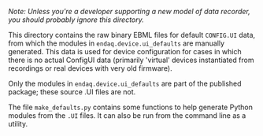 _Note: Unless you're a developer supporting a new model of data recorder,
you should probably ignore this directory._

This directory contains the raw binary EBML files for default `CONFIG.UI` data,
from which the modules in `endaq.device.ui_defaults` are manually generated.
This data is used for device configuration for cases in which there is no
actual ConfigUI data (primarily 'virtual' devices instantiated from recordings
or real devices with very old firmware). 

Only the modules in `endaq.device.ui_defaults` are part of the published
package; these source .UI files are not.

The file `make_defaults.py` contains some functions to help generate Python
modules from the `.UI` files. It can also be run from the command line as a 
utility.
